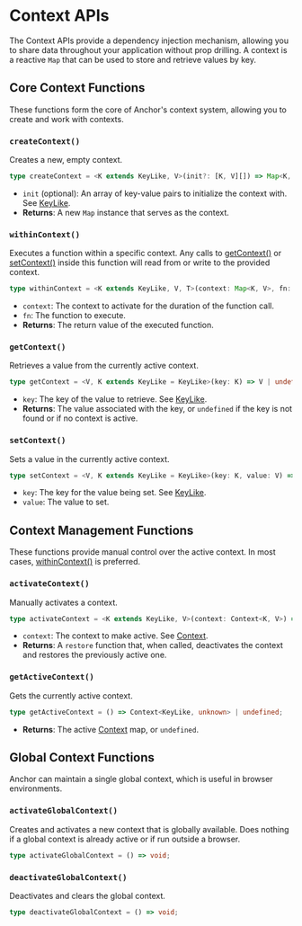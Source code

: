 # Context APIs

The Context APIs provide a dependency injection mechanism, allowing you to share data throughout your application without prop drilling. A context is a reactive `Map` that can be used to store and retrieve values by key.

## Core Context Functions

These functions form the core of Anchor's context system, allowing you to create and work with contexts.

### `createContext()`

Creates a new, empty context.

```typescript
type createContext = <K extends KeyLike, V>(init?: [K, V][]) => Map<K, V>;
```

- `init` (optional): An array of key-value pairs to initialize the context with. See [KeyLike](types.md#keylike).
- **Returns**: A new `Map` instance that serves as the context.

### `withinContext()`

Executes a function within a specific context. Any calls to [getContext()](#getcontext) or [setContext()](#setcontext) inside this function will read from or write to the provided context.

```typescript
type withinContext = <K extends KeyLike, V, T>(context: Map<K, V>, fn: () => T) => T;
```

- `context`: The context to activate for the duration of the function call.
- `fn`: The function to execute.
- **Returns**: The return value of the executed function.

### `getContext()`

Retrieves a value from the currently active context.

```typescript
type getContext = <V, K extends KeyLike = KeyLike>(key: K) => V | undefined;
```

- `key`: The key of the value to retrieve. See [KeyLike](types.md#keylike).
- **Returns**: The value associated with the key, or `undefined` if the key is not found or if no context is active.

### `setContext()`

Sets a value in the currently active context.

```typescript
type setContext = <V, K extends KeyLike = KeyLike>(key: K, value: V) => void;
```

- `key`: The key for the value being set. See [KeyLike](types.md#keylike).
- `value`: The value to set.

## Context Management Functions

These functions provide manual control over the active context. In most cases, [withinContext()](#withincontext) is preferred.

### `activateContext()`

Manually activates a context.

```typescript
type activateContext = <K extends KeyLike, V>(context: Context<K, V>) => () => void;
```

- `context`: The context to make active. See [Context](types.md#context-k-v).
- **Returns**: A `restore` function that, when called, deactivates the context and restores the previously active one.

### `getActiveContext()`

Gets the currently active context.

```typescript
type getActiveContext = () => Context<KeyLike, unknown> | undefined;
```

- **Returns**: The active [Context](types.md#context-k-v) map, or `undefined`.

## Global Context Functions

Anchor can maintain a single global context, which is useful in browser environments.

### `activateGlobalContext()`

Creates and activates a new context that is globally available. Does nothing if a global context is already active or if run outside a browser.

```typescript
type activateGlobalContext = () => void;
```

### `deactivateGlobalContext()`

Deactivates and clears the global context.

```typescript
type deactivateGlobalContext = () => void;
```

